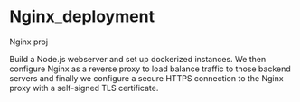 # Nginx_deployment
Nginx proj

Build a Node.js webserver and set up dockerized instances. We then configure Nginx as a reverse proxy to load balance traffic to those backend servers and finally we configure a secure HTTPS connection to the Nginx proxy with a self-signed TLS certificate.